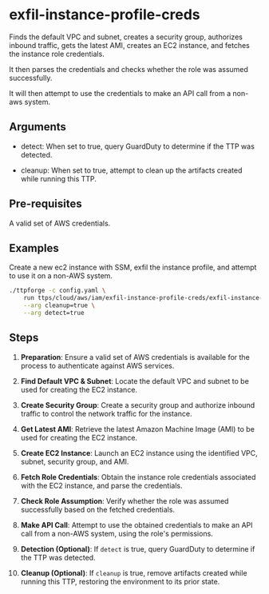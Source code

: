 # exfil-instance-profile-creds

Finds the default VPC and subnet, creates a security group,
authorizes inbound traffic, gets the latest AMI, creates an EC2 instance,
and fetches the instance role credentials.

It then parses the credentials and checks whether the role was
assumed successfully.

It will then attempt to use the credentials to make an API call from
a non-aws system.

## Arguments

- detect: When set to true, query GuardDuty to determine if the
  TTP was detected.

- cleanup: When set to true, attempt to clean up the artifacts created
  while running this TTP.

## Pre-requisites

A valid set of AWS credentials.

## Examples

Create a new ec2 instance with SSM, exfil the instance profile, and
attempt to use it on a non-AWS system.

```bash
./ttpforge -c config.yaml \
    run ttps/cloud/aws/iam/exfil-instance-profile-creds/exfil-instance-profile-creds.yaml \
    --arg cleanup=true \
    --arg detect=true
```

## Steps

1. **Preparation**: Ensure a valid set of AWS credentials is available for the
   process to authenticate against AWS services.

2. **Find Default VPC & Subnet**: Locate the default VPC and subnet to be used
   for creating the EC2 instance.

3. **Create Security Group**: Create a security group and authorize inbound
   traffic to control the network traffic for the instance.

4. **Get Latest AMI**: Retrieve the latest Amazon Machine Image (AMI) to be used
   for creating the EC2 instance.

5. **Create EC2 Instance**: Launch an EC2 instance using the identified VPC,
   subnet, security group, and AMI.

6. **Fetch Role Credentials**: Obtain the instance role credentials associated
   with the EC2 instance, and parse the credentials.

7. **Check Role Assumption**: Verify whether the role was assumed successfully
   based on the fetched credentials.

8. **Make API Call**: Attempt to use the obtained credentials to make an API
   call from a non-AWS system, using the role's permissions.

9. **Detection (Optional)**: If `detect` is true, query GuardDuty to determine
   if the TTP was detected.

10. **Cleanup (Optional)**: If `cleanup` is true, remove artifacts created while
    running this TTP, restoring the environment to its prior state.
